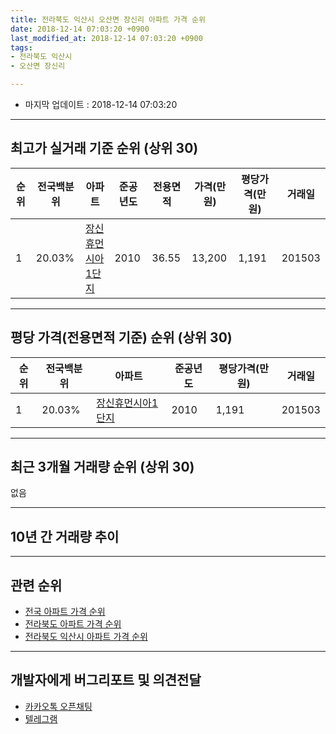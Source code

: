 ```yaml
---
title: 전라북도 익산시 오산면 장신리 아파트 가격 순위
date: 2018-12-14 07:03:20 +0900
last_modified_at: 2018-12-14 07:03:20 +0900
tags:
- 전라북도 익산시
- 오산면 장신리

---
```


* 마지막 업데이트 : 2018-12-14 07:03:20

---

## 최고가 실거래 기준 순위 (상위 30)


|순위|전국백분위|아파트|준공년도|전용면적|가격(만원)|평당가격(만원)|거래일|
|---|---|---|---|---|---|---|---|
|1|20.03%|[장신휴먼시아1단지](https://search.naver.com/search.naver?query=%EC%A0%84%EB%9D%BC%EB%B6%81%EB%8F%84+%EC%9D%B5%EC%82%B0%EC%8B%9C+%EC%98%A4%EC%82%B0%EB%A9%B4+%EC%9E%A5%EC%8B%A0%EB%A6%AC+%EC%9E%A5%EC%8B%A0%ED%9C%B4%EB%A8%BC%EC%8B%9C%EC%95%841%EB%8B%A8%EC%A7%80)|2010|36.55|13,200|1,191|201503|


---

## 평당 가격(전용면적 기준) 순위 (상위 30)


|순위|전국백분위|아파트|준공년도|평당가격(만원)|거래일|
|---|---|---|---|---|---|
|1|20.03%|[장신휴먼시아1단지](https://search.naver.com/search.naver?query=%EC%A0%84%EB%9D%BC%EB%B6%81%EB%8F%84+%EC%9D%B5%EC%82%B0%EC%8B%9C+%EC%98%A4%EC%82%B0%EB%A9%B4+%EC%9E%A5%EC%8B%A0%EB%A6%AC+%EC%9E%A5%EC%8B%A0%ED%9C%B4%EB%A8%BC%EC%8B%9C%EC%95%841%EB%8B%A8%EC%A7%80)|2010|1,191|201503|


---

## 최근 3개월 거래량 순위 (상위 30)

없음

---

## 10년 간 거래량 추이


<div style="width:100%;">
    <canvas id="deal_progress" height="250"></canvas>
</div>

<script>
new Chart(document.getElementById("deal_progress"), {
    type: 'line',
    data: {
        labels: ['200812','200901','200902','200903','200904','200905','200906','200907','200908','200909','200910','200911','200912','201001','201002','201003','201004','201005','201006','201007','201008','201009','201010','201011','201012','201101','201102','201103','201104','201105','201106','201107','201108','201109','201110','201111','201112','201201','201202','201203','201204','201205','201206','201207','201208','201209','201210','201211','201212','201301','201302','201303','201304','201305','201306','201307','201308','201309','201310','201311','201312','201401','201402','201403','201404','201405','201406','201407','201408','201409','201410','201411','201412','201501','201502','201503','201504','201505','201506','201507','201508','201509','201510','201511','201512','201601','201602','201603','201604','201605','201606','201607','201608','201609','201610','201611','201612','201701','201702','201703','201704','201705','201706','201707','201708','201709','201710','201711','201712','201801','201802','201803','201804','201805','201806','201807','201808','201809','201810','201811','201812'],
        datasets: [{
            label: '실거래 수',
            pointRadius: 1,
            data: [0, 0, 0, 0, 0, 0, 0, 0, 0, 0, 0, 0, 0, 0, 0, 0, 0, 0, 0, 0, 0, 0, 0, 0, 0, 0, 0, 0, 0, 0, 0, 0, 0, 0, 0, 0, 0, 0, 0, 0, 0, 0, 0, 0, 0, 0, 0, 0, 0, 0, 0, 0, 0, 0, 0, 0, 0, 0, 0, 0, 0, 0, 0, 0, 0, 0, 0, 0, 0, 0, 0, 0, 0, 0, 0, 1, 0, 0, 0, 0, 0, 0, 0, 0, 0, 0, 0, 0, 0, 0, 0, 0, 0, 0, 0, 0, 0, 0, 0, 0, 0, 0, 0, 0, 0, 0, 0, 0, 0, 0, 0, 0, 0, 0, 0, 0, 0, 0, 0, 0, 0],
            borderColor: "rgba(255, 201, 14, 1)",
            backgroundColor: "rgba(255, 201, 14, 0.5)",
            fill: true,
        }]
    },
    options: {
        responsive: true,
        title: {
            display: true,
            text: '10년간 거래량 추이'
        },
        tooltips: {
            mode: 'index',
            intersect: false,
        },
        hover: {
            mode: 'nearest',
            intersect: true
        },
        scales: {
            xAxes: [{
                display: true,
                scaleLabel: {
                    display: true,
                    labelString: '년/월'
                }
            }],
            yAxes: [{
                display: true,
                ticks: {
                    suggestedMin: 0,
                },
                scaleLabel: {
                    display: true,
                    labelString: '실거래 수'
                }
            }]
        }
    }
});

</script>


---

## 관련 순위

- [전국 아파트 가격 순위](https://inasie.github.io/apt-ranking/전국)
- [전라북도 아파트 가격 순위](https://inasie.github.io/apt-ranking/전라북도)
- [전라북도 익산시 아파트 가격 순위](https://inasie.github.io/apt-ranking/전라북도-익산시)


---

## 개발자에게 버그리포트 및 의견전달

- [카카오톡 오픈채팅](https://open.kakao.com/o/gLJUAP4)
- [텔레그램](https://t.me/inasie)

